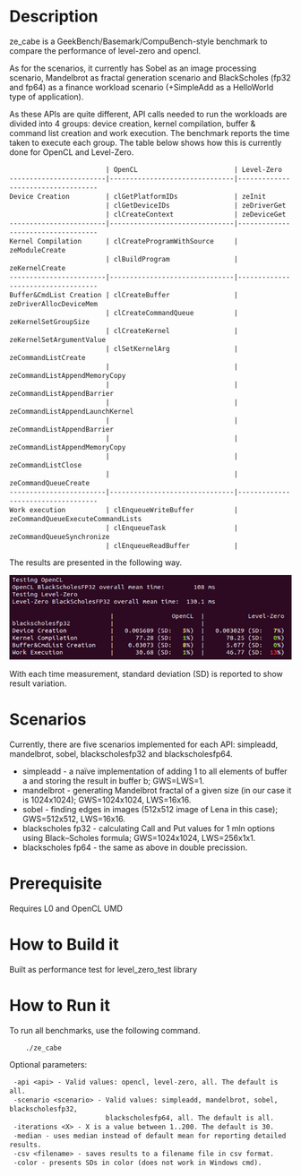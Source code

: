 # Description
ze_cabe is a GeekBench/Basemark/CompuBench-style benchmark to compare the performance of level-zero and opencl.

As for the scenarios, it currently has Sobel as an image processing scenario, Mandelbrot as fractal generation scenario and BlackScholes (fp32 and fp64) as a finance workload scenario (+SimpleAdd as a HelloWorld type of application).

As these APIs are quite different, API calls needed to run the workloads are divided into 4 groups: device creation, kernel compilation, buffer & command list creation and work execution. The benchmark reports the time taken to execute each group. The table below shows how this is currently done for OpenCL and Level-Zero.

```
                        | OpenCL                        | Level-Zero
------------------------|-------------------------------|-----------------------------------
Device Creation         | clGetPlatformIDs              | zeInit
                        | clGetDeviceIDs                | zeDriverGet
                        | clCreateContext               | zeDeviceGet
------------------------|-------------------------------|-----------------------------------
Kernel Compilation      | clCreateProgramWithSource     | zeModuleCreate
                        | clBuildProgram                | zeKernelCreate
------------------------|-------------------------------|-----------------------------------
Buffer&CmdList Creation | clCreateBuffer                | zeDriverAllocDeviceMem
                        | clCreateCommandQueue          | zeKernelSetGroupSize
                        | clCreateKernel                | zeKernelSetArgumentValue
                        | clSetKernelArg                | zeCommandListCreate
                        |                               | zeCommandListAppendMemoryCopy
                        |                               | zeCommandListAppendBarrier
                        |                               | zeCommandListAppendLaunchKernel
                        |                               | zeCommandListAppendBarrier
                        |                               | zeCommandListAppendMemoryCopy
                        |                               | zeCommandListClose
                        |                               | zeCommandQueueCreate
------------------------|-------------------------------|-----------------------------------
Work execution          | clEnqueueWriteBuffer          | zeCommandQueueExecuteCommandLists
                        | clEnqueueTask                 | zeCommandQueueSynchronize
                        | clEnqueueReadBuffer           |
```

The results are presented in the following way. 

![cabe-result][img:cabe-result]

[img:cabe-result]: ../../doc/cabe-result.png

With each time measurement, standard deviation (SD) is reported to show result variation.

# Scenarios
Currently, there are five scenarios implemented for each API: simpleadd, mandelbrot, sobel, blackscholesfp32 and blackscholesfp64. 
- simpleadd - a naïve implementation of adding 1 to all elements of buffer a and storing the result in buffer b; GWS=LWS=1.
- mandelbrot - generating Mandelbrot fractal of a given size (in our case it is 1024x1024); GWS=1024x1024, LWS=16x16.
- sobel - finding edges in images (512x512 image of Lena in this case); GWS=512x512, LWS=16x16.
- blackscholes fp32 - calculating Call and Put values for 1 mln options using Black–Scholes formula; GWS=1024x1024, LWS=256x1x1.
- blackscholes fp64 - the same as above in double precission.

# Prerequisite
Requires L0 and OpenCL UMD 
  
# How to Build it
Built as performance test for level_zero_test library

# How to Run it
To run all benchmarks, use the following command. 
```
    ./ze_cabe
```

Optional parameters:
```
 -api <api> - Valid values: opencl, level-zero, all. The default is all. 
 -scenario <scenario> - Valid values: simpleadd, mandelbrot, sobel, blackscholesfp32,
                        blackscholesfp64, all. The default is all.
 -iterations <X> - X is a value between 1..200. The default is 30.
 -median - uses median instead of default mean for reporting detailed results.
 -csv <filename> - saves results to a filename file in csv format. 
 -color - presents SDs in color (does not work in Windows cmd).
```
